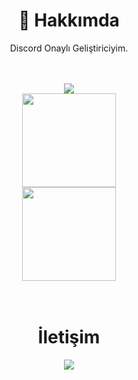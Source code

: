 <div align="center">
  <h1>🍻 Hakkımda</h1>
  <p>Discord Onaylı Geliştiriciyim.</p>
  <br>
  <br>

<div align="center">
   <a href="https://discord.com/users/783954675446579220" target="_blank">
      <img src="https://lanyard-profile-readme.vercel.app/api/783954675446579220">
   </a>

<div align = "center">
<img src = "https://github-readme-stats.vercel.app/api?username=thekiarea&show_icons=true&theme=tokyonight" width = "% 100" height = "150px" />
  <br>
<img src = "https://github-readme-stats.vercel.app/api/top-langs/?username=thekiarea&layout=compact&theme=tokyonight" width = "% 100" height = "150px"  />
  <br> 
</div>
<br><br>
  <h1>İletişim</h1>
  <a href="https://discord.com/users/783954675446579220" target="_blank"><img src="https://img.shields.io/badge/thekiarea-dev.svg?&style=for-the-badge&logo=discord&color=black
"></a>
</div>
